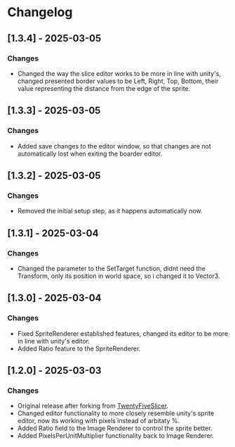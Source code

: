 # Changelog

## [1.3.4] - 2025-03-05
### Changes
- Changed the way the slice editor works to be more in line with unity's, changed presented border values to be Left, Right, Top, Bottom, their value representing the distance from the edge of the sprite.

## [1.3.3] - 2025-03-05
### Changes
- Added save changes to the editor window, so that changes are not automatically lost when exiting the boarder editor.

## [1.3.2] - 2025-03-05
### Changes
- Removed the initial setup step, as it happens automatically now.

## [1.3.1] - 2025-03-04
### Changes
- Changed the parameter to the SetTarget function, didnt need the Transform, only its position in world space, so i changed it to Vector3.

## [1.3.0] - 2025-03-04
### Changes
- Fixed SpriteRenderer established features, changed its editor to be more in line with unity's editor.
- Added Ratio feature to the SpriteRenderer.

## [1.2.0] - 2025-03-03
### Changes
- Original release after forking from [TwentyFiveSlicer](https://github.com/kwan3854/TwentyFiveSlicer).
- Changed editor functionality to more closely resemble unity's sprite editor, now its working with pixels instead of arbitaty %.
- Added Ratio field to the Image Renderer to control the sprite better.
- Added PixelsPerUnitMultiplier functionality back to Image Renderer.